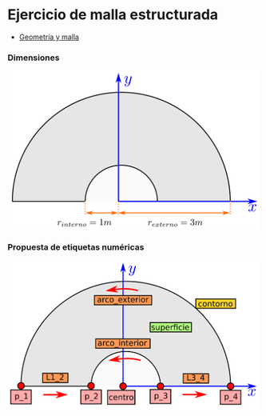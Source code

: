 # Ejercicio de malla estructurada

- [Geometría y malla](Malla_estructurada.geo)

### Dimensiones

![malla_estructurada_esquema.png](../Figuras/malla_estructurada_esquema.png)


### Propuesta de etiquetas numéricas


![malla_estructurada_etiquetas.png](../Figuras/malla_estructurada_etiquetas.png)

